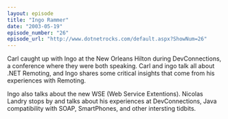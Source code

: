 ```yaml
---
layout: episode
title: "Ingo Rammer"
date: "2003-05-19"
episode_number: "26"
episode_url: "http://www.dotnetrocks.com/default.aspx?ShowNum=26"
---
```


Carl caught up with Ingo at the New Orleans Hilton during DevConnections, a conference where they were both speaking. Carl and ingo talk all about .NET Remoting, and Ingo shares some critical insights that come from his experiences with Remoting.

Ingo also talks about the new WSE (Web Service Extentions). Nicolas Landry stops by and talks about his experiences at DevConnections, Java compatibility with SOAP, SmartPhones, and other intersting tidbits.
